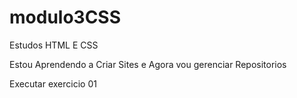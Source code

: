 # modulo3CSS
 Estudos HTML E CSS

 Estou Aprendendo a Criar Sites e Agora vou gerenciar Repositorios

<a hrfe="https://pexonauta.github.io/modulo3CSS/aulas/aula1/index.html">Executar exercicio 01</a>